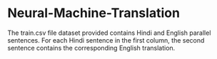 # Neural-Machine-Translation
The train.csv file dataset provided contains Hindi and English parallel sentences. For each Hindi sentence in the first column, the second sentence contains the corresponding English translation.
